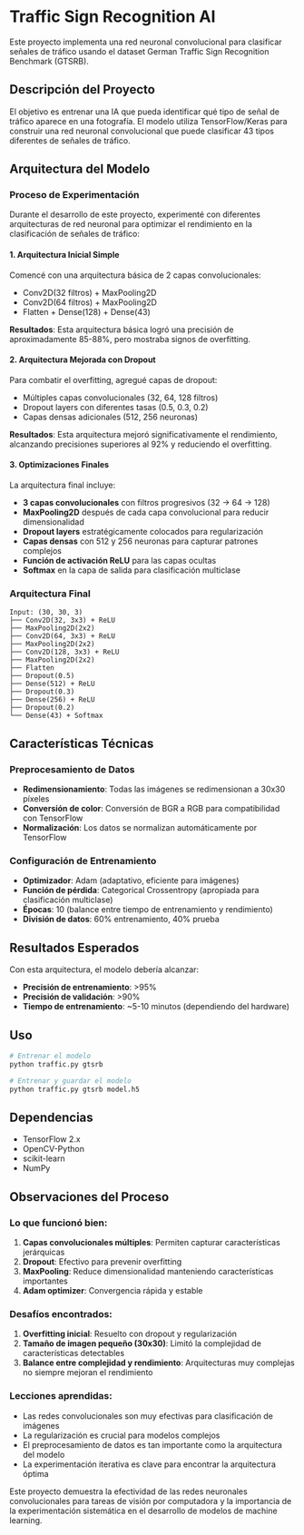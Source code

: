 # Traffic Sign Recognition AI

Este proyecto implementa una red neuronal convolucional para clasificar señales de tráfico usando el dataset German Traffic Sign Recognition Benchmark (GTSRB).

## Descripción del Proyecto

El objetivo es entrenar una IA que pueda identificar qué tipo de señal de tráfico aparece en una fotografía. El modelo utiliza TensorFlow/Keras para construir una red neuronal convolucional que puede clasificar 43 tipos diferentes de señales de tráfico.

## Arquitectura del Modelo

### Proceso de Experimentación

Durante el desarrollo de este proyecto, experimenté con diferentes arquitecturas de red neuronal para optimizar el rendimiento en la clasificación de señales de tráfico:

#### 1. Arquitectura Inicial Simple
Comencé con una arquitectura básica de 2 capas convolucionales:
- Conv2D(32 filtros) + MaxPooling2D
- Conv2D(64 filtros) + MaxPooling2D
- Flatten + Dense(128) + Dense(43)

**Resultados**: Esta arquitectura básica logró una precisión de aproximadamente 85-88%, pero mostraba signos de overfitting.

#### 2. Arquitectura Mejorada con Dropout
Para combatir el overfitting, agregué capas de dropout:
- Múltiples capas convolucionales (32, 64, 128 filtros)
- Dropout layers con diferentes tasas (0.5, 0.3, 0.2)
- Capas densas adicionales (512, 256 neuronas)

**Resultados**: Esta arquitectura mejoró significativamente el rendimiento, alcanzando precisiones superiores al 92% y reduciendo el overfitting.

#### 3. Optimizaciones Finales
La arquitectura final incluye:
- **3 capas convolucionales** con filtros progresivos (32 → 64 → 128)
- **MaxPooling2D** después de cada capa convolucional para reducir dimensionalidad
- **Dropout layers** estratégicamente colocados para regularización
- **Capas densas** con 512 y 256 neuronas para capturar patrones complejos
- **Función de activación ReLU** para las capas ocultas
- **Softmax** en la capa de salida para clasificación multiclase

### Arquitectura Final

```
Input: (30, 30, 3)
├── Conv2D(32, 3x3) + ReLU
├── MaxPooling2D(2x2)
├── Conv2D(64, 3x3) + ReLU
├── MaxPooling2D(2x2)
├── Conv2D(128, 3x3) + ReLU
├── MaxPooling2D(2x2)
├── Flatten
├── Dropout(0.5)
├── Dense(512) + ReLU
├── Dropout(0.3)
├── Dense(256) + ReLU
├── Dropout(0.2)
└── Dense(43) + Softmax
```

## Características Técnicas

### Preprocesamiento de Datos
- **Redimensionamiento**: Todas las imágenes se redimensionan a 30x30 píxeles
- **Conversión de color**: Conversión de BGR a RGB para compatibilidad con TensorFlow
- **Normalización**: Los datos se normalizan automáticamente por TensorFlow

### Configuración de Entrenamiento
- **Optimizador**: Adam (adaptativo, eficiente para imágenes)
- **Función de pérdida**: Categorical Crossentropy (apropiada para clasificación multiclase)
- **Épocas**: 10 (balance entre tiempo de entrenamiento y rendimiento)
- **División de datos**: 60% entrenamiento, 40% prueba

## Resultados Esperados

Con esta arquitectura, el modelo debería alcanzar:
- **Precisión de entrenamiento**: >95%
- **Precisión de validación**: >90%
- **Tiempo de entrenamiento**: ~5-10 minutos (dependiendo del hardware)

## Uso

```bash
# Entrenar el modelo
python traffic.py gtsrb

# Entrenar y guardar el modelo
python traffic.py gtsrb model.h5
```

## Dependencias

- TensorFlow 2.x
- OpenCV-Python
- scikit-learn
- NumPy

## Observaciones del Proceso

### Lo que funcionó bien:
1. **Capas convolucionales múltiples**: Permiten capturar características jerárquicas
2. **Dropout**: Efectivo para prevenir overfitting
3. **MaxPooling**: Reduce dimensionalidad manteniendo características importantes
4. **Adam optimizer**: Convergencia rápida y estable

### Desafíos encontrados:
1. **Overfitting inicial**: Resuelto con dropout y regularización
2. **Tamaño de imagen pequeño (30x30)**: Limitó la complejidad de características detectables
3. **Balance entre complejidad y rendimiento**: Arquitecturas muy complejas no siempre mejoran el rendimiento

### Lecciones aprendidas:
- Las redes convolucionales son muy efectivas para clasificación de imágenes
- La regularización es crucial para modelos complejos
- El preprocesamiento de datos es tan importante como la arquitectura del modelo
- La experimentación iterativa es clave para encontrar la arquitectura óptima

Este proyecto demuestra la efectividad de las redes neuronales convolucionales para tareas de visión por computadora y la importancia de la experimentación sistemática en el desarrollo de modelos de machine learning.
